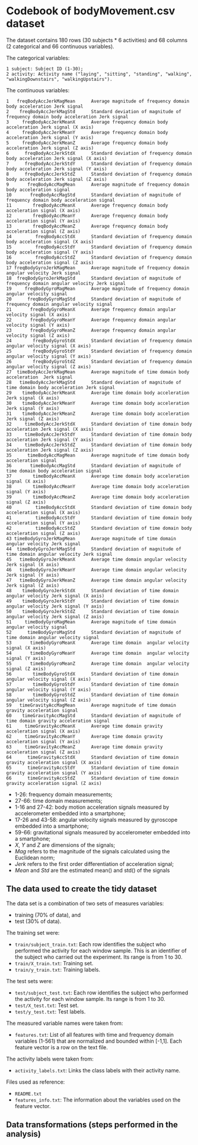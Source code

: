 Codebook of bodyMovement.csv dataset
================================

The dataset contains 180 rows (30 subjects * 6 activities) and 68 columns (2 categorical and 66 continuous variables). 

The categorical variables:

    1 subject: Subject ID (1-30);
    2 activity: Activity name ("laying", "sitting", "standing", "walking", "walkingDownstairs", "walkingUpstairs").

The continuous variables:


    1   freqBodyAccJerkMagMean      Average magnitude of frequency domain body acceleration Jerk signal
    2    freqBodyAccJerkMagStd      Standard deviation of magnitude of frequency domain body acceleration Jerk signal
    3     freqBodyAccJerkMeanX      Average frequency domain body acceleration Jerk signal (X axis)
    4     freqBodyAccJerkMeanY      Average frequency domain body acceleration Jerk signal (Y axis)
    5     freqBodyAccJerkMeanZ      Average frequency domain body acceleration Jerk signal (Z axis)
    6      freqBodyAccJerkStdX      Standard deviation of frequency domain body acceleration Jerk signal (X axis)
    7      freqBodyAccJerkStdY      Standard deviation of frequency domain body acceleration Jerk signal (Y axis)
    8      freqBodyAccJerkStdZ      Standard deviation of frequency domain body acceleration Jerk signal (Z axis)
    9       freqBodyAccMagMean      Average magnitude of frequency domain body acceleration signal
    10       freqBodyAccMagStd      Standard deviation of magnitude of frequency domain body acceleration signal
    11        freqBodyAccMeanX      Average frequency domain body acceleration signal (X axis)
    12        freqBodyAccMeanY      Average frequency domain body acceleration signal (Y axis)
    13        freqBodyAccMeanZ      Average frequency domain body acceleration signal (Z axis)
    14         freqBodyAccStdX      Standard deviation of frequency domain body acceleration signal (X axis)
    15         freqBodyAccStdY      Standard deviation of frequency domain body acceleration signal (Y axis)
    16         freqBodyAccStdZ      Standard deviation of frequency domain body acceleration signal (Z axis)
    17 freqBodyGyroJerkMagMean      Average magnitude of frequency domain angular velocity Jerk signal
    18  freqBodyGyroJerkMagStd      Standard deviation of magnitude of frequency domain angular velocity Jerk signal
    19     freqBodyGyroMagMean      Average magnitude of frequency domain angular velocity signal
    20      freqBodyGyroMagStd      Standard deviation of magnitude of frequency domain angular velocity signal
    21       freqBodyGyroMeanX      Average frequency domain angular velocity signal (X axis)
    22       freqBodyGyroMeanY      Average frequency domain angular velocity signal (Y axis)
    23       freqBodyGyroMeanZ      Average frequency domain angular velocity signal (Z axis)
    24        freqBodyGyroStdX      Standard deviation of frequency domain angular velocity signal (X axis)
    25        freqBodyGyroStdY      Standard deviation of frequency domain angular velocity signal (Y axis)
    26        freqBodyGyroStdZ      Standard deviation of frequency domain angular velocity signal (Z axis)
    27  timeBodyAccJerkMagMean      Average magnitude of time domain body acceleration  Jerk signal
    28   timeBodyAccJerkMagStd      Standard deviation of magnitude of time domain body acceleration Jerk signal
    29    timeBodyAccJerkMeanX      Average time domain body acceleration Jerk signal (X axis)
    30    timeBodyAccJerkMeanY      Average time domain body acceleration Jerk signal (Y axis)
    31    timeBodyAccJerkMeanZ      Average time domain body acceleration Jerk signal (Z axis)
    32     timeBodyAccJerkStdX      Standard deviation of time domain body acceleration Jerk signal (X axis) 
    33     timeBodyAccJerkStdY      Standard deviation of time domain body acceleration Jerk signal (Y axis)
    34     timeBodyAccJerkStdZ      Standard deviation of time domain body acceleration Jerk signal (Z axis)
    35      timeBodyAccMagMean      Average magnitude of time domain body acceleration signal
    36       timeBodyAccMagStd      Standard deviation of magnitude of time domain body acceleration signal
    37        timeBodyAccMeanX      Average time domain body acceleration signal (X axis)
    38        timeBodyAccMeanY      Average time domain body acceleration signal (Y axis)
    39        timeBodyAccMeanZ      Average time domain body acceleration signal (Z axis)
    40         timeBodyAccStdX      Standard deviation of time domain body acceleration signal (X axis)
    41         timeBodyAccStdY      Standard deviation of time domain body acceleration signal (Y axis)
    42         timeBodyAccStdZ      Standard deviation of time domain body acceleration signal (Z axis)
    43 timeBodyGyroJerkMagMean      Average magnitude of time domain angular velocity Jerk signal
    44  timeBodyGyroJerkMagStd      Standard deviation of magnitude of time domain angular velocity Jerk signal
    45   timeBodyGyroJerkMeanX      Average time domain angular velocity Jerk signal (X axis)
    46   timeBodyGyroJerkMeanY      Average time domain angular velocity Jerk signal (Y axis)
    47   timeBodyGyroJerkMeanZ      Average time domain angular velocity Jerk signal (Z axis)
    48    timeBodyGyroJerkStdX      Standard deviation of time domain angular velocity Jerk signal (X axis)
    49    timeBodyGyroJerkStdY      Standard deviation of time domain angular velocity Jerk signal (Y axis)
    50    timeBodyGyroJerkStdZ      Standard deviation of time domain angular velocity Jerk signal (Z axis)
    51     timeBodyGyroMagMean      Average magnitude of time domain angular velocity signal
    52      timeBodyGyroMagStd      Standard deviation of magnitude of time domain angular velocity signal
    53       timeBodyGyroMeanX      Average time domain  angular velocity signal (X axis)
    54       timeBodyGyroMeanY      Average time domain  angular velocity signal (Y axis)
    55       timeBodyGyroMeanZ      Average time domain  angular velocity signal (Z axis)
    56        timeBodyGyroStdX      Standard deviation of time domain  angular velocity signal (X axis)
    57        timeBodyGyroStdY      Standard deviation of time domain  angular velocity signal (Y axis)
    58        timeBodyGyroStdZ      Standard deviation of time domain  angular velocity signal (Z axis)
    59   timeGravityAccMagMean      Average magnitude of time domain gravity acceleration signal
    60    timeGravityAccMagStd      Standard deviation of magnitude of time domain gravity acceleration signal
    61     timeGravityAccMeanX      Average time domain gravity acceleration signal (X axis)
    62     timeGravityAccMeanY      Average time domain gravity acceleration signal (Y axis)
    63     timeGravityAccMeanZ      Average time domain gravity acceleration signal (Z axis)
    64      timeGravityAccStdX      Standard deviation of time domain gravity acceleration signal (X axis)
    65      timeGravityAccStdY      Standard deviation of time domain gravity acceleration signal (Y axis)
    66      timeGravityAccStdZ      Standard deviation of time domain gravity acceleration signal (Z axis)

- 1-26: frequency domain measurements;
- 27-66: time domain measurements;
- 1-16 and 27-42: body motion acceleration signals measured by accelerometer embedded into a smartphone;
- 17-26 and 43-58: angular velocity signals measured by gyroscope embedded into a smartphone;
- 59-66: gravitational signals measured by accelerometer embedded into a smartphone;
- *X*, *Y* and *Z* are dimensions of the signals;
- *Mag* refers to the magnitude of the signals calculated using the Euclidean norm;
- *Jerk* refers to the first order differentiation of acceleration signal; 
- *Mean* and *Std* are the estimated mean() and std() of the signals


The data used to create the tidy dataset
----------------------------------------

The data set is a combination of two sets of measures variables: 

- training (70% of data), and 
- test (30% of data).

The training set were:

- `train/subject_train.txt`: Each row identifies the subject who performed the activity for each window sample. This is an identifier of the subject who carried out the experiment. Its range is from 1 to 30.
- `train/X_train.txt`: Training set.
- `train/y_train.txt`: Training labels.

The test sets were:
  
- `test/subject_test.txt`: Each row identifies the subject who performed the activity for each window sample. Its range is from 1 to 30.
- `test/X_test.txt`: Test set.
- `test/y_test.txt`: Test labels.

The measured variable names were taken from:
  
- `features.txt`: List of all features with time and frequency domain variables (1-561) that are normalized and bounded within [-1,1]. Each feature vector is a row on the text file.

The activity labels were taken from:
  
- `activity_labels.txt`: Links the class labels with their activity name.

Files used as reference:
  
- `README.txt`
- `features_info.txt`: The information about the variables used on the feature vector.

Data transformations (steps performed in the analysis)
----------------------------------------


